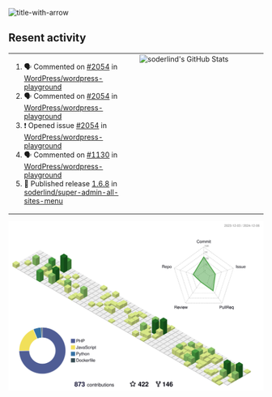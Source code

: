 
![title-with-arrow](https://github.com/soderlind/soderlind/assets/1649452/0f685042-97c3-46ba-b290-804d07f05370)



## Resent activity

<table width="100%" border="0"><tr><td width="49%">

<!--START_SECTION:activity-->
1. 🗣 Commented on [#2054](https://github.com/WordPress/wordpress-playground/issues/2054#issuecomment-2521114699) in [WordPress/wordpress-playground](https://github.com/WordPress/wordpress-playground)
2. 🗣 Commented on [#2054](https://github.com/WordPress/wordpress-playground/issues/2054#issuecomment-2519622070) in [WordPress/wordpress-playground](https://github.com/WordPress/wordpress-playground)
3. ❗ Opened issue [#2054](https://github.com/WordPress/wordpress-playground/issues/2054) in [WordPress/wordpress-playground](https://github.com/WordPress/wordpress-playground)
4. 🗣 Commented on [#1130](https://github.com/WordPress/wordpress-playground/issues/1130#issuecomment-2517478529) in [WordPress/wordpress-playground](https://github.com/WordPress/wordpress-playground)
5. 🚀 Published release [1.6.8](https://github.com/soderlind/super-admin-all-sites-menu/releases/tag/1.6.8) in [soderlind/super-admin-all-sites-menu](https://github.com/soderlind/super-admin-all-sites-menu)
<!--END_SECTION:activity-->
  </td>
<td width="49%" valign="top">
     <img  alt="soderlind's GitHub Stats" src="https://awesome-github-stats.azurewebsites.net/user-stats/soderlind?cardType=octocat&theme=github&preferLogin=false&Title=FFFFFF&Border=FFFFFF" />
</td></tr></table>


![](./profile-3d-contrib/profile-green-animate.svg)


